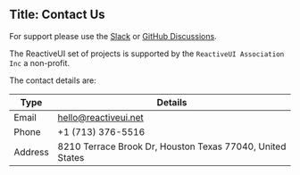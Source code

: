 Title: Contact Us
---

For support please use the [Slack](/slack) or [GitHub Discussions](https://github.com/reactiveui/ReactiveUI/discussions).

The ReactiveUI set of projects is supported by the `ReactiveUI Association Inc` a non-profit.

The contact details are:

| Type | Details |
| --- | --- |
| Email | hello@reactiveui.net |
| Phone | +1 (713) 376-5516 |
| Address | 8210 Terrace Brook Dr, Houston Texas 77040, United States |
